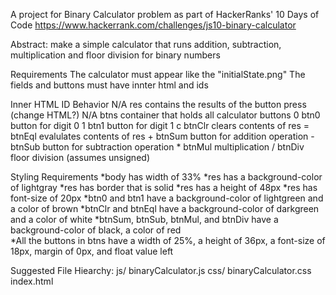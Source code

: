 A project for Binary Calculator problem as part of HackerRanks' 10 Days of Code
https://www.hackerrank.com/challenges/js10-binary-calculator

Abstract: make a simple calculator that runs addition, subtraction, multiplication and floor division for binary numbers 

Requirements
	The calculator must appear like the "initialState.png"
	The fields and buttons must have innter html and ids

Inner HTML	ID		Behavior
N/A		res		contains the results of the button press
				(change HTML?)
N/A		btns		container that holds all calculator buttons
0		btn0		button for digit 0
1		btn1		button for digit 1
c		btnClr		clears contents of res
=		btnEql		evalulates contents of res
\+		btnSum		button for addition operation
\-		btnSub		button for subtraction operation
\*		btnMul		multiplication 
/		btnDiv		floor division (assumes unsigned)

Styling Requirements
*body has width of 33%
*res has a background-color of lightgray
*res has border that is solid
*res has a height of 48px 
*res has font-size of 20px
*btn0 and btn1 have a background-color of lightgreen and a color of brown
*btnClr and btnEql have a background-color of darkgreen and a color of white
*btnSum, btnSub, btnMul, and btnDiv have a background-color of black, a color of red	
*All the buttons in btns have a width of 25%, a height of 36px, a font-size of 18px, margin of 0px, and float value left

Suggested File Hiearchy:
	js/
		binaryCalculator.js
	css/
		binaryCalculator.css
	index.html
